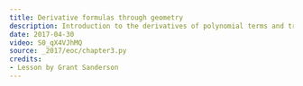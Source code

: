 ```yaml
---
title: Derivative formulas through geometry
description: Introduction to the derivatives of polynomial terms and trigonometric functions thought about geometrically and intuitively.  The goal is for these formulas to feel like something the student could have discovered, rather than something to be memorized.
date: 2017-04-30
video: S0_qX4VJhMQ
source: _2017/eoc/chapter3.py
credits:
- Lesson by Grant Sanderson
---
```

